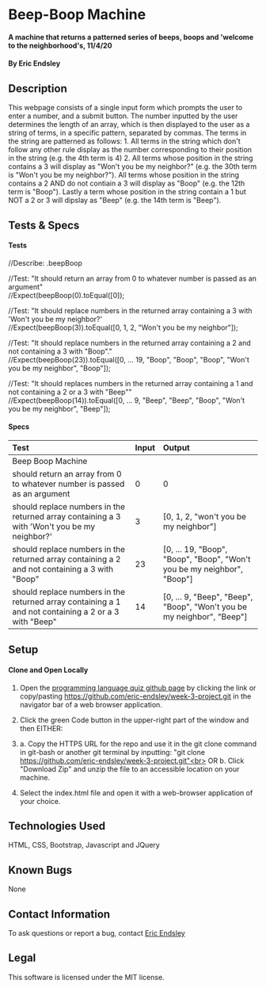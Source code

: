 # Beep-Boop Machine

#### A machine that returns a patterned series of beeps, boops and 'welcome to the neighborhood's, 11/4/20

#### By Eric Endsley

## Description
This webpage consists of a single input form which prompts the user to enter a number, and a submit button. The number inputted by the user determines the length of an array, which is then displayed to the user as a string of terms, in a specific pattern, separated by commas. The terms in the string are patterned as follows: 1. All terms in the string which don't follow any other rule display as the number corresponding to their position in the string (e.g. the 4th term is 4) 2. All terms whose position in the string contains a 3 will display as "Won't you be my neighbor?" (e.g. the 30th term is "Won't you be my neighbor?"). All terms whose position in the string contains a 2 AND do not contiain a 3 will display as "Boop" (e.g. the 12th term is "Boop"). Lastly a term whose position in the string contain a 1 but NOT a 2 or 3 will dipslay as "Beep" (e.g. the 14th term is "Beep"). 

## Tests & Specs
#### Tests
//Describe: .beepBoop

//Test: "It should return an array from 0 to whatever number is passed as an argument" <br>
//Expect(beepBoop(0).toEqual([0]);

//Test: "It should replace numbers in the returned array containing a 3 with 'Won't you be my neighbor?'<br>
//Expect(beepBoop(3)).toEqual([0, 1, 2, "Won't you be my neighbor"]);

//Test: "It should replace numbers in the returned array containing a 2 and not containing a 3 with "Boop"."<br>
//Expect(beepBoop(23)).toEqual([0, ... 19, "Boop", "Boop", "Boop", "Won't you be my neighbor", "Boop"]);

//Test: "It should replaces numbers in the returned array containing a 1 and not containing a 2 or a 3 with "Beep""<br>
//Expect(beepBoop(14)).toEqual([0, ... 9, "Beep", "Beep", "Boop", "Won't you be my neighbor", "Beep"]);

#### Specs
| Test | Input | Output |
| :----------- | :----------------------| :----------- |
| Beep Boop Machine |||
| should return an array from 0 to whatever number is passed as an argument | 0 | 0 |
| should replace numbers in the returned array containing a 3 with 'Won't you be my neighbor?'| 3 | [0, 1, 2, "won't you be my neighbor"] |
| should replace numbers in the returned array containing a 2 and not containing a 3 with "Boop" | 23 | [0, ... 19, "Boop", "Boop", "Boop", "Won't you be my neighbor", "Boop"] |
| should replace numbers in the returned array containing a 1 and not containing a 2 or a 3 with "Beep"|14| [0, ... 9, "Beep", "Beep", "Boop", "Won't you be my neighbor", "Beep"] |


## Setup
#### Clone and Open Locally
 1. Open the [programming language quiz github page](https://github.com/eric-endsley/week-3-project.git) by clicking the link or copy/pasting https://github.com/eric-endsley/week-3-project.git in the navigator bar of a web browser application.

 2. Click the green Code button in the upper-right part of the window and then EITHER:

 3. a. Copy the HTTPS URL for the repo and use it in the git clone command in git-bash or another git terminal by inputting: "git clone https://github.com/eric-endsley/week-3-project.git"<br> 
 OR b. Click "Download Zip" and unzip the file to an accessible location on your machine.

 4. Select the index.html file and open it with a web-browser application of your choice.

## Technologies Used
HTML, CSS, Bootstrap, Javascript and JQuery

## Known Bugs
None

## Contact Information

To ask questions or report a bug, contact [Eric Endsley](mailto:eric.endsley4@gmail.com)

## Legal

This software is licensed under the MIT license.